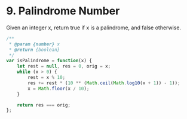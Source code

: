 # 9. Palindrome Number

Given an integer x, return true if x is a palindrome, and false otherwise.

```js
/**
 * @param {number} x
 * @return {boolean}
 */
var isPalindrome = function(x) {
    let rest = null, res = 0, orig = x;
    while (x > 0) {
        rest = x % 10;
        res += rest * (10 ** (Math.ceil(Math.log10(x + 1)) - 1));
        x = Math.floor(x / 10);
    }

    return res === orig;
};
```
